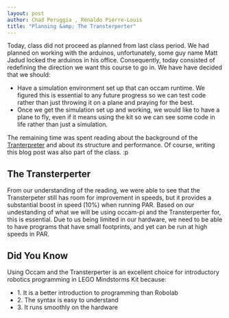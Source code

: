 ```yaml
---
layout: post
author: Chad Peruggia , Renaldo Pierre-Louis
title: "Planning &amp; The Transterperter"
---
```


Today, class did not proceed as planned from last class period. We had planned on working with the arduinos, unfortunately, some guy name Matt Jadud locked the arduinos in his office. Consequently, today consisted of redefining the direction we want this course to go in. We have have decided that we should: 
<ul>
	<li>Have a simulation environment set up that can occam runtime.  We figured this is essential to any future progress so we can test code rather than just throwing it on a plane and praying for the best. </li>
	<li>Once we get the simulation set up and working, we would like to have a plane to fly, even if it means using the kit so we can see some code in life rather than just a simulation.</li>
</ul>

The remaining time was spent reading about the background of the [Tranterpreter](http://www.transterpreter.org/publications/pdfs/the-transterpreter-a-transputer-interpreter.pdf) and about its structure and performance. Of course, writing this blog post was also part of the class. :p

## The Transterperter

From our understanding of the reading, we were able to see that the Transterpeter still has room for improvement in speeds, but it provides a substantial boost in speed (10%) when running PAR.  Based on our undestanding of what we will be using occam-pi and the Transterperter for, this is essential.  Due to us being limited in our hardware, we need to be able to have programs that have small footprints, and yet can be run at high speeds in PAR.

## Did You Know

Using Occam and the Transterperter is an excellent choice for introductory robotics programming in LEGO Mindstorms Kit because:

<ul>
	<li>1. It is a better introduction to programming than Robolab</li>
	<li>2. The syntax is easy to understand</li>
	<li>3. It runs smoothly on the hardware</li>
</ul>
